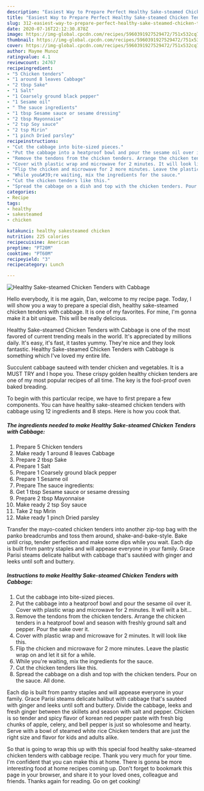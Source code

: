 ```yaml
---
description: "Easiest Way to Prepare Perfect Healthy Sake-steamed Chicken Tenders with Cabbage"
title: "Easiest Way to Prepare Perfect Healthy Sake-steamed Chicken Tenders with Cabbage"
slug: 312-easiest-way-to-prepare-perfect-healthy-sake-steamed-chicken-tenders-with-cabbage
date: 2020-07-16T22:12:30.878Z
image: https://img-global.cpcdn.com/recipes/5960391927529472/751x532cq70/healthy-sake-steamed-chicken-tenders-with-cabbage-recipe-main-photo.jpg
thumbnail: https://img-global.cpcdn.com/recipes/5960391927529472/751x532cq70/healthy-sake-steamed-chicken-tenders-with-cabbage-recipe-main-photo.jpg
cover: https://img-global.cpcdn.com/recipes/5960391927529472/751x532cq70/healthy-sake-steamed-chicken-tenders-with-cabbage-recipe-main-photo.jpg
author: Mayme Munoz
ratingvalue: 4.1
reviewcount: 24767
recipeingredient:
- "5 Chicken tenders"
- "1 around 8 leaves Cabbage"
- "2 tbsp Sake"
- "1 Salt"
- "1 Coarsely ground black pepper"
- "1 Sesame oil"
- " The sauce ingredients"
- "1 tbsp Sesame sauce or sesame dressing"
- "2 tbsp Mayonnaise"
- "2 tsp Soy sauce"
- "2 tsp Mirin"
- "1 pinch Dried parsley"
recipeinstructions:
- "Cut the cabbage into bite-sized pieces."
- "Put the cabbage into a heatproof bowl and pour the sesame oil over it. Cover with plastic wrap and microwave for 2 minutes. It will wilt a bit..."
- "Remove the tendons from the chicken tenders. Arrange the chicken tenders in a heatproof bowl and season with freshly ground salt and pepper. Pour the sake over it."
- "Cover with plastic wrap and microwave for 2 minutes. It will look like this."
- "Flip the chicken and microwave for 2 more minutes. Leave the plastic wrap on and let it sit for a while."
- "While you&#39;re waiting, mix the ingredients for the sauce."
- "Cut the chicken tenders like this."
- "Spread the cabbage on a dish and top with the chicken tenders. Pour on the sauce. All done."
categories:
- Recipe
tags:
- healthy
- sakesteamed
- chicken

katakunci: healthy sakesteamed chicken 
nutrition: 225 calories
recipecuisine: American
preptime: "PT20M"
cooktime: "PT60M"
recipeyield: "3"
recipecategory: Lunch

---
```



![Healthy Sake-steamed Chicken Tenders with Cabbage](https://img-global.cpcdn.com/recipes/5960391927529472/751x532cq70/healthy-sake-steamed-chicken-tenders-with-cabbage-recipe-main-photo.jpg)

Hello everybody, it is me again, Dan, welcome to my recipe page. Today, I will show you a way to prepare a special dish, healthy sake-steamed chicken tenders with cabbage. It is one of my favorites. For mine, I'm gonna make it a bit unique. This will be really delicious.

Healthy Sake-steamed Chicken Tenders with Cabbage is one of the most favored of current trending meals in the world. It's appreciated by millions daily. It's easy, it's fast, it tastes yummy. They're nice and they look fantastic. Healthy Sake-steamed Chicken Tenders with Cabbage is something which I've loved my entire life.

Succulent cabbage sauteed with tender chicken and vegetables. It is a MUST TRY and I hope you. These crispy golden healthy chicken tenders are one of my most popular recipes of all time. The key is the fool-proof oven baked breading.


To begin with this particular recipe, we have to first prepare a few components. You can have healthy sake-steamed chicken tenders with cabbage using 12 ingredients and 8 steps. Here is how you cook that.

<!--inarticleads1-->

##### The ingredients needed to make Healthy Sake-steamed Chicken Tenders with Cabbage:

1. Prepare 5 Chicken tenders
1. Make ready 1 around 8 leaves Cabbage
1. Prepare 2 tbsp Sake
1. Prepare 1 Salt
1. Prepare 1 Coarsely ground black pepper
1. Prepare 1 Sesame oil
1. Prepare  The sauce ingredients:
1. Get 1 tbsp Sesame sauce or sesame dressing
1. Prepare 2 tbsp Mayonnaise
1. Make ready 2 tsp Soy sauce
1. Take 2 tsp Mirin
1. Make ready 1 pinch Dried parsley


Transfer the mayo-coated chicken tenders into another zip-top bag with the panko breadcrumbs and toss them around, shake-and-bake-style. Bake until crisp, tender perfection and make some dips while you wait. Each dip is built from pantry staples and will appease everyone in your family. Grace Parisi steams delicate halibut with cabbage that&#39;s sautéed with ginger and leeks until soft and buttery. 

<!--inarticleads2-->

##### Instructions to make Healthy Sake-steamed Chicken Tenders with Cabbage:

1. Cut the cabbage into bite-sized pieces.
1. Put the cabbage into a heatproof bowl and pour the sesame oil over it. Cover with plastic wrap and microwave for 2 minutes. It will wilt a bit...
1. Remove the tendons from the chicken tenders. Arrange the chicken tenders in a heatproof bowl and season with freshly ground salt and pepper. Pour the sake over it.
1. Cover with plastic wrap and microwave for 2 minutes. It will look like this.
1. Flip the chicken and microwave for 2 more minutes. Leave the plastic wrap on and let it sit for a while.
1. While you&#39;re waiting, mix the ingredients for the sauce.
1. Cut the chicken tenders like this.
1. Spread the cabbage on a dish and top with the chicken tenders. Pour on the sauce. All done.


Each dip is built from pantry staples and will appease everyone in your family. Grace Parisi steams delicate halibut with cabbage that&#39;s sautéed with ginger and leeks until soft and buttery. Divide the cabbage, leeks and fresh ginger between the skillets and season with salt and pepper. Chicken is so tender and spicy flavor of korean red pepper paste with fresh big chunks of apple, celery, and bell pepper is just so wholesome and hearty. Serve with a bowl of steamed white rice Chicken tenders that are just the right size and flavor for kids and adults alike. 

So that is going to wrap this up with this special food healthy sake-steamed chicken tenders with cabbage recipe. Thank you very much for your time. I'm confident that you can make this at home. There is gonna be more interesting food at home recipes coming up. Don't forget to bookmark this page in your browser, and share it to your loved ones, colleague and friends. Thanks again for reading. Go on get cooking!

